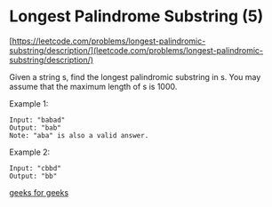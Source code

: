 # Longest Palindrome Substring (5)
[https://leetcode.com/problems/longest-palindromic-substring/description/](leetcode.com/problems/longest-palindromic-substring/description/)

Given a string s, find the longest palindromic substring in s. You may assume that the maximum length of s is 1000.

Example 1:
```
Input: "babad"
Output: "bab"
Note: "aba" is also a valid answer.
```

Example 2:
```
Input: "cbbd"
Output: "bb"
```

[geeks for geeks](https://www.geeksforgeeks.org/longest-palindrome-substring-set-1/)
